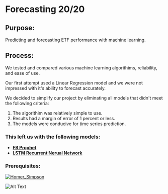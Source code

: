 # Forecasting 20/20

## Purpose:
Predicting and forecasting ETF performance with machine learning.

## Process:

We tested and compared various machine learning algorithims, reliability, and ease of use.

Our first attempt used a Linear Regression model and we were not impressed with it's ability to forecast accurately. 

We decided to simplify our project by eliminating all models that didn't meet the following criteria:

1. The algorithim was relatively simple to use.
2. Results had a margin of error of 1 percent or less. 
3. The models were conducive for time series prediction.

### This left us with the following models:

- [**FB Prophet**](https://facebook.github.io/prophet/)
- [**LSTM Recurrent Nerual Network**](https://pythonprogramming.net/rnn-tensorflow-python-machine-learning-tutorial/)

### Prerequisites:

[![Homer_Simpson](https://www.google.com/imgres?imgurl=https%3A%2F%2Fi.ytimg.com%2Fvi%2FDF_brfZPmjM%2Fmaxresdefault.jpg&imgrefurl=https%3A%2F%2Fwww.youtube.com%2Fwatch%3Fv%3DDF_brfZPmjM&docid=62W_6Z3P-tYylM&tbnid=rdpQ-p77XMo-EM%3A&vet=10ahUKEwjkxOKuwIbnAhUB7awKHc9CD88QMwgsKAAwAA..i&w=1280&h=720&bih=587&biw=1280&q=.https%2F%2Fyoutu.be%2FDF_brfZPmjM.jpg&ved=0ahUKEwjkxOKuwIbnAhUB7awKHc9CD88QMwgsKAAwAA&iact=mrc&uact=8)](https://youtu.be/DF_brfZPmjM)

![Alt Text](https://www.kapwing.com/videos/5e1f7f897f286a00157fbb56.git)

